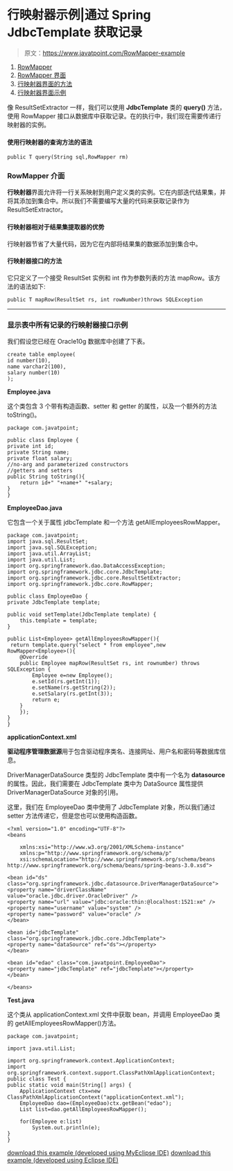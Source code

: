 # 行映射器示例|通过 Spring JdbcTemplate 获取记录

> 原文：<https://www.javatpoint.com/RowMapper-example>

1.  [RowMapper](#)
2.  [RowMapper 界面](#)
3.  [行映射器界面的方法](#)
4.  [行映射器界面示例](#)

像 ResultSetExtractor 一样，我们可以使用 **JdbcTemplate** 类的 **query()** 方法，使用 RowMapper 接口从数据库中获取记录。在的执行中，我们现在需要传递行映射器的实例。

#### 使用行映射器的查询方法的语法

```
public T query(String sql,RowMapper rm) 
```

### RowMapper 介面

**行映射器**界面允许将一行关系映射到用户定义类的实例。它在内部迭代结果集，并将其添加到集合中。所以我们不需要编写大量的代码来获取记录作为 ResultSetExtractor。

#### 行映射器相对于结果集提取器的优势

行映射器节省了大量代码，因为它在内部将结果集的数据添加到集合中。

#### 行映射器接口的方法

它只定义了一个接受 ResultSet 实例和 int 作为参数列表的方法 mapRow。该方法的语法如下:

```
public T mapRow(ResultSet rs, int rowNumber)throws SQLException

```

* * *

### 显示表中所有记录的行映射器接口示例

我们假设您已经在 Oracle10g 数据库中创建了下表。

```
create table employee(
id number(10),
name varchar2(100),
salary number(10)
);

```

**Employee.java**

这个类包含 3 个带有构造函数、setter 和 getter 的属性，以及一个额外的方法 toString()。

```
package com.javatpoint;

public class Employee {
private int id;
private String name;
private float salary;
//no-arg and parameterized constructors
//getters and setters
public String toString(){
	return id+" "+name+" "+salary;
}
}

```

**EmployeeDao.java**

它包含一个关于属性 jdbcTemplate 和一个方法 getAllEmployeesRowMapper。

```
package com.javatpoint;
import java.sql.ResultSet;
import java.sql.SQLException;
import java.util.ArrayList;
import java.util.List;
import org.springframework.dao.DataAccessException;
import org.springframework.jdbc.core.JdbcTemplate;
import org.springframework.jdbc.core.ResultSetExtractor;
import org.springframework.jdbc.core.RowMapper;

public class EmployeeDao {
private JdbcTemplate template;

public void setTemplate(JdbcTemplate template) {
	this.template = template;
}

public List<Employee> getAllEmployeesRowMapper(){
 return template.query("select * from employee",new RowMapper<Employee>(){
	@Override
	public Employee mapRow(ResultSet rs, int rownumber) throws SQLException {
		Employee e=new Employee();
		e.setId(rs.getInt(1));
		e.setName(rs.getString(2));
		e.setSalary(rs.getInt(3));
		return e;
	}
	});
}
}

```

**applicationContext.xml**

**驱动程序管理数据源**用于包含驱动程序类名、连接网址、用户名和密码等数据库信息。

DriverManagerDataSource 类型的 JdbcTemplate 类中有一个名为 **datasource** 的属性。因此，我们需要在 JdbcTemplate 类中为 DataSource 属性提供 DriverManagerDataSource 对象的引用。

这里，我们在 EmployeeDao 类中使用了 JdbcTemplate 对象，所以我们通过 setter 方法传递它，但是您也可以使用构造函数。

```
<?xml version="1.0" encoding="UTF-8"?>
<beans

	xmlns:xsi="http://www.w3.org/2001/XMLSchema-instance"
	xmlns:p="http://www.springframework.org/schema/p"
	xsi:schemaLocation="http://www.springframework.org/schema/beans 
http://www.springframework.org/schema/beans/spring-beans-3.0.xsd">

<bean id="ds" class="org.springframework.jdbc.datasource.DriverManagerDataSource">
<property name="driverClassName" value="oracle.jdbc.driver.OracleDriver" />
<property name="url" value="jdbc:oracle:thin:@localhost:1521:xe" />
<property name="username" value="system" />
<property name="password" value="oracle" />
</bean>

<bean id="jdbcTemplate" class="org.springframework.jdbc.core.JdbcTemplate">
<property name="dataSource" ref="ds"></property>
</bean>

<bean id="edao" class="com.javatpoint.EmployeeDao">
<property name="jdbcTemplate" ref="jdbcTemplate"></property>
</bean>

</beans>

```

**Test.java**

这个类从 applicationContext.xml 文件中获取 bean，并调用 EmployeeDao 类的 getAllEmployeesRowMapper()方法。

```
package com.javatpoint;

import java.util.List;

import org.springframework.context.ApplicationContext;
import org.springframework.context.support.ClassPathXmlApplicationContext;
public class Test {
public static void main(String[] args) {
	ApplicationContext ctx=new ClassPathXmlApplicationContext("applicationContext.xml");
	EmployeeDao dao=(EmployeeDao)ctx.getBean("edao");
	List list=dao.getAllEmployeesRowMapper();

	for(Employee e:list)
		System.out.println(e);
}
} 
```

[download this example (developed using MyEclipse IDE)](https://static.javatpoint.com/src/sp/jdbc4.zip)
[download this example (developed using Eclipse IDE)](https://static.javatpoint.com/src/sp/eclipse/jdbc4.zip)